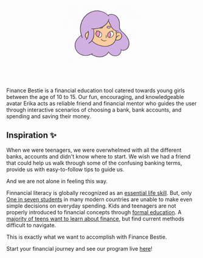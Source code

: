 
<p align="center">
  <img width="200" height="200" src="./public/images/logo_white.gif" alt="Finance Bestie">
</p>

Finance Bestie is a financial education tool catered towards young girls between the age of 10 to 15. Our fun, encouraging, and knowledgeable avatar Erika acts as reliable friend and financial mentor who guides the user through interactive scenarios of choosing a bank, bank accounts, and spending and saving their money.


## Inspiration ✨

When we were teenagers, we were overwhelmed with all the different banks, accounts and didn't know where to start. We wish we had a friend that could help us walk through some of the confusing banking terms, provide us with easy-to-follow tips to guide us.

And we are not alone in feeling this way.

Finnancial literacy is globally recognized as an [essential life skill](https://www.oecd-ilibrary.org/education/pisa-2015-results-volume-iv_9789264270282-en;jsessionid=e9NkhlsApFk8Pmw38RWJX2eZ.ip-10-240-5-30). But, only [One in seven students](https://www.oecd.org/daf/fin/financial-education/many-15-year-olds-struggle-with-financial-literacy-according-to-oecd-pisa-report.htm) in many modern countries are unable to make even simple decisions on everyday spending. Kids and teenagers are not properly introduced to financial concepts through [formal education](https://youth.gov/youth-topics/financial-capability-literacy/facts#_ftn3). A [majority of teens want to learn about finance](https://youth.gov/youth-topics/financial-capability-literacy/facts#_ftn3), but find current methods difficult to navigate.

This is exactly what we want to accomplish with Finance Bestie.



Start your financial journey and see our program live [here](https://finance-bestie.herokuapp.com)!

